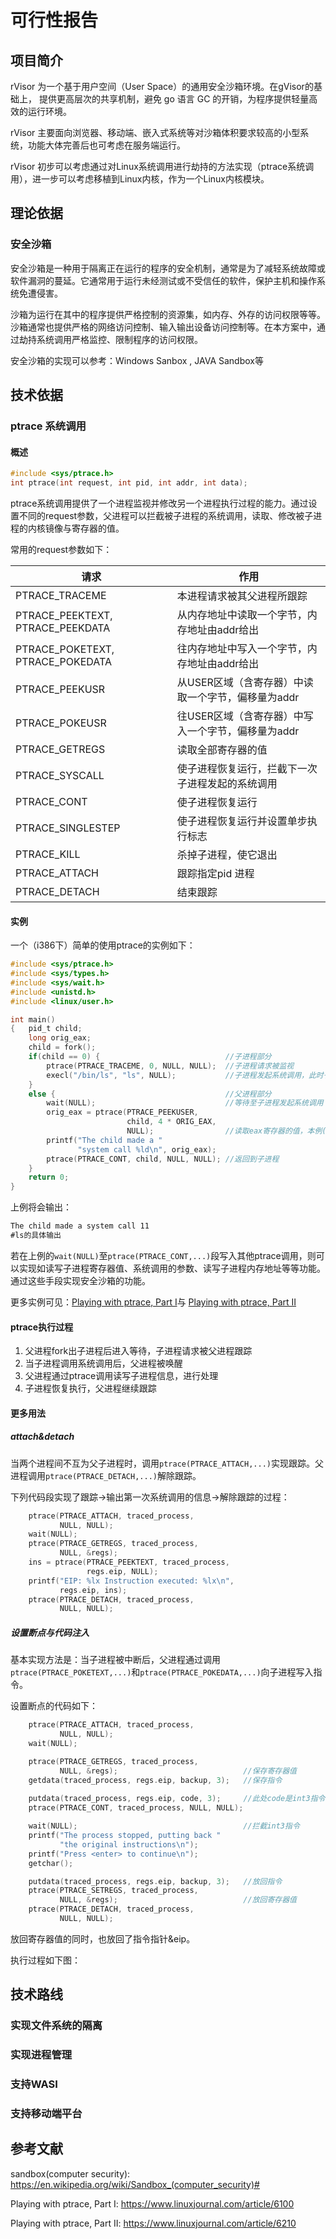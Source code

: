 
# 可行性报告

## 项目简介

rVisor 为一个基于用户空间（User Space）的通用安全沙箱环境。在gVisor的基础上， 提供更高层次的共享机制，避免 go 语言 GC 的开销，为程序提供轻量高效的运行环境。

rVisor 主要面向浏览器、移动端、嵌入式系统等对沙箱体积要求较高的小型系统，功能大体完善后也可考虑在服务端运行。

rVisor 初步可以考虑通过对Linux系统调用进行劫持的方法实现（ptrace系统调用），进一步可以考虑移植到Linux内核，作为一个Linux内核模块。

## 理论依据

### 安全沙箱

安全沙箱是一种用于隔离正在运行的程序的安全机制，通常是为了减轻系统故障或软件漏洞的蔓延。它通常用于运行未经测试或不受信任的软件，保护主机和操作系统免遭侵害。

沙箱为运行在其中的程序提供严格控制的资源集，如内存、外存的访问权限等等。沙箱通常也提供严格的网络访问控制、输入输出设备访问控制等。在本方案中，通过劫持系统调用严格监控、限制程序的访问权限。

安全沙箱的实现可以参考：Windows Sanbox , JAVA Sandbox等

## 技术依据

### ptrace 系统调用

#### 概述

```c
#include <sys/ptrace.h> 
int ptrace(int request, int pid, int addr, int data);
```

ptrace系统调用提供了一个进程监视并修改另一个进程执行过程的能力。通过设置不同的request参数，父进程可以拦截被子进程的系统调用，读取、修改被子进程的内核镜像与寄存器的值。

常用的request参数如下：

| **请求**                         | **作用**                                           |
| -------------------------------- | -------------------------------------------------- |
| PTRACE_TRACEME                   | 本进程请求被其父进程所跟踪                         |
| PTRACE_PEEKTEXT, PTRACE_PEEKDATA | 从内存地址中读取一个字节，内存地址由addr给出       |
| PTRACE_POKETEXT, PTRACE_POKEDATA | 往内存地址中写入一个字节，内存地址由addr给出       |
| PTRACE_PEEKUSR                   | 从USER区域（含寄存器）中读取一个字节，偏移量为addr |
| PTRACE_POKEUSR                   | 往USER区域（含寄存器）中写入一个字节，偏移量为addr |
| PTRACE_GETREGS                   | 读取全部寄存器的值                                 |
| PTRACE_SYSCALL                   | 使子进程恢复运行，拦截下一次子进程发起的系统调用   |
| PTRACE_CONT                      | 使子进程恢复运行                                   |
| PTRACE_SINGLESTEP                | 使子进程恢复运行并设置单步执行标志                 |
| PTRACE_KILL                      | 杀掉子进程，使它退出                               |
| PTRACE_ATTACH                    | 跟踪指定pid 进程                                   |
| PTRACE_DETACH                    | 结束跟踪                                           |

#### 实例

一个（i386下）简单的使用ptrace的实例如下：

```c
#include <sys/ptrace.h>
#include <sys/types.h>
#include <sys/wait.h>
#include <unistd.h>
#include <linux/user.h>   

int main()
{   pid_t child;
    long orig_eax;
    child = fork();
    if(child == 0) {							//子进程部分
        ptrace(PTRACE_TRACEME, 0, NULL, NULL);	//子进程请求被监视
        execl("/bin/ls", "ls", NULL);			//子进程发起系统调用，此时子进程中断，唤醒父进程
    }
    else {										//父进程部分
        wait(NULL);								//等待至子进程发起系统调用
        orig_eax = ptrace(PTRACE_PEEKUSER,		
                          child, 4 * ORIG_EAX,
                          NULL);				//读取eax寄存器的值，本例(i386)保存系统调用号
        printf("The child made a "
               "system call %ld\n", orig_eax);
        ptrace(PTRACE_CONT, child, NULL, NULL);	//返回到子进程
    }
    return 0;
}
```

上例将会输出：

```markdown
The child made a system call 11
#ls的具体输出
```

若在上例的`wait(NULL)`至`ptrace(PTRACE_CONT,...)`段写入其他ptrace调用，则可以实现如读写子进程寄存器值、系统调用的参数、读写子进程内存地址等等功能。通过这些手段实现安全沙箱的功能。

更多实例可见：[Playing with ptrace, Part I](https://www.linuxjournal.com/article/6100)与 [Playing with ptrace, Part II](https://www.linuxjournal.com/article/6210)

#### ptrace执行过程

1. 父进程fork出子进程后进入等待，子进程请求被父进程跟踪
2. 当子进程调用系统调用后，父进程被唤醒
3. 父进程通过ptrace调用读写子进程信息，进行处理
4. 子进程恢复执行，父进程继续跟踪

#### 更多用法

##### attach&detach

当两个进程间不互为父子进程时，调用`ptrace(PTRACE_ATTACH,...)`实现跟踪。父进程调用`ptrace(PTRACE_DETACH,...)`解除跟踪。

下列代码段实现了跟踪->输出第一次系统调用的信息->解除跟踪的过程：

```c
    ptrace(PTRACE_ATTACH, traced_process,
           NULL, NULL);
    wait(NULL);
    ptrace(PTRACE_GETREGS, traced_process,
           NULL, &regs);
    ins = ptrace(PTRACE_PEEKTEXT, traced_process,
                 regs.eip, NULL);
    printf("EIP: %lx Instruction executed: %lx\n",
           regs.eip, ins);
    ptrace(PTRACE_DETACH, traced_process,
           NULL, NULL);
```

##### 设置断点与代码注入

基本实现方法是：当子进程被中断后，父进程通过调用`ptrace(PTRACE_POKETEXT,...)`和`ptrace(PTRACE_POKEDATA,...)`向子进程写入指令。

设置断点的代码如下：

```c
    ptrace(PTRACE_ATTACH, traced_process,
           NULL, NULL);
    wait(NULL);

    ptrace(PTRACE_GETREGS, traced_process,
           NULL, &regs);							//保存寄存器值    
    getdata(traced_process, regs.eip, backup, 3);	//保存指令
 
	putdata(traced_process, regs.eip, code, 3);		//此处code是int3指令（中断）的代码
    ptrace(PTRACE_CONT, traced_process, NULL, NULL);

    wait(NULL);										//拦截int3指令
    printf("The process stopped, putting back "
           "the original instructions\n");
    printf("Press <enter> to continue\n");
    getchar();

    putdata(traced_process, regs.eip, backup, 3);	//放回指令
    ptrace(PTRACE_SETREGS, traced_process,
           NULL, &regs);							//放回寄存器值
    ptrace(PTRACE_DETACH, traced_process,
           NULL, NULL);
```

放回寄存器值的同时，也放回了指令指针&eip。

执行过程如下图：





## 技术路线

### 实现文件系统的隔离

### 实现进程管理

### 支持WASI

### 支持移动端平台

## 参考文献

sandbox(computer security): https://en.wikipedia.org/wiki/Sandbox_(computer_security)#

Playing with ptrace, Part I: https://www.linuxjournal.com/article/6100

Playing with ptrace, Part II: https://www.linuxjournal.com/article/6210





